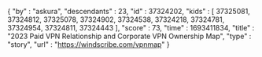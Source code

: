 {
  "by" : "askura",
  "descendants" : 23,
  "id" : 37324202,
  "kids" : [ 37325081, 37324812, 37325078, 37324902, 37324538, 37324218, 37324781, 37324954, 37324811, 37324443 ],
  "score" : 73,
  "time" : 1693411834,
  "title" : "2023 Paid VPN Relationship and Corporate VPN Ownership Map",
  "type" : "story",
  "url" : "https://windscribe.com/vpnmap"
}
